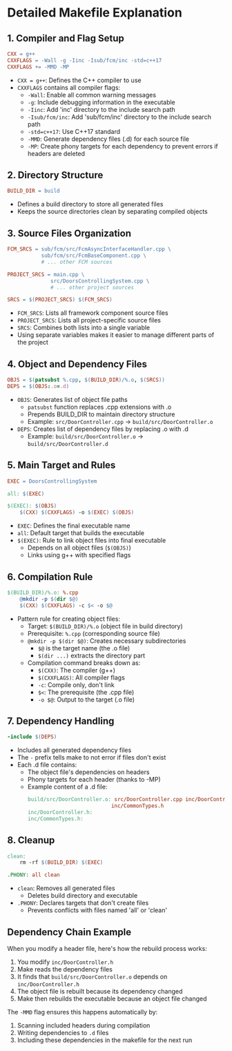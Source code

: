 # Detailed Makefile Explanation

## 1. Compiler and Flag Setup
```makefile
CXX = g++
CXXFLAGS = -Wall -g -Iinc -Isub/fcm/inc -std=c++17
CXXFLAGS += -MMD -MP
```
- `CXX = g++`: Defines the C++ compiler to use
- `CXXFLAGS` contains all compiler flags:
  - `-Wall`: Enable all common warning messages
  - `-g`: Include debugging information in the executable
  - `-Iinc`: Add 'inc' directory to the include search path
  - `-Isub/fcm/inc`: Add 'sub/fcm/inc' directory to the include search path
  - `-std=c++17`: Use C++17 standard
  - `-MMD`: Generate dependency files (.d) for each source file
  - `-MP`: Create phony targets for each dependency to prevent errors if headers are deleted

## 2. Directory Structure
```makefile
BUILD_DIR = build
```
- Defines a build directory to store all generated files
- Keeps the source directories clean by separating compiled objects

## 3. Source Files Organization
```makefile
FCM_SRCS = sub/fcm/src/FcmAsyncInterfaceHandler.cpp \
           sub/fcm/src/FcmBaseComponent.cpp \
           # ... other FCM sources

PROJECT_SRCS = main.cpp \
              src/DoorsControllingSystem.cpp \
              # ... other project sources

SRCS = $(PROJECT_SRCS) $(FCM_SRCS)
```
- `FCM_SRCS`: Lists all framework component source files
- `PROJECT_SRCS`: Lists all project-specific source files
- `SRCS`: Combines both lists into a single variable
- Using separate variables makes it easier to manage different parts of the project

## 4. Object and Dependency Files
```makefile
OBJS = $(patsubst %.cpp, $(BUILD_DIR)/%.o, $(SRCS))
DEPS = $(OBJS:.o=.d)
```
- `OBJS`: Generates list of object file paths
  - `patsubst` function replaces .cpp extensions with .o
  - Prepends BUILD_DIR to maintain directory structure
  - Example: `src/DoorController.cpp` → `build/src/DoorController.o`
- `DEPS`: Creates list of dependency files by replacing .o with .d
  - Example: `build/src/DoorController.o` → `build/src/DoorController.d`

## 5. Main Target and Rules
```makefile
EXEC = DoorsControllingSystem

all: $(EXEC)

$(EXEC): $(OBJS)
	$(CXX) $(CXXFLAGS) -o $(EXEC) $(OBJS)
```
- `EXEC`: Defines the final executable name
- `all`: Default target that builds the executable
- `$(EXEC)`: Rule to link object files into final executable
  - Depends on all object files (`$(OBJS)`)
  - Links using g++ with specified flags

## 6. Compilation Rule
```makefile
$(BUILD_DIR)/%.o: %.cpp
	@mkdir -p $(dir $@)
	$(CXX) $(CXXFLAGS) -c $< -o $@
```
- Pattern rule for creating object files:
  - Target: `$(BUILD_DIR)/%.o` (object file in build directory)
  - Prerequisite: `%.cpp` (corresponding source file)
  - `@mkdir -p $(dir $@)`: Creates necessary subdirectories
    - `$@` is the target name (the .o file)
    - `$(dir ...)` extracts the directory part
  - Compilation command breaks down as:
    - `$(CXX)`: The compiler (g++)
    - `$(CXXFLAGS)`: All compiler flags
    - `-c`: Compile only, don't link
    - `$<`: The prerequisite (the .cpp file)
    - `-o $@`: Output to the target (.o file)

## 7. Dependency Handling
```makefile
-include $(DEPS)
```
- Includes all generated dependency files
- The `-` prefix tells make to not error if files don't exist
- Each .d file contains:
  - The object file's dependencies on headers
  - Phony targets for each header (thanks to -MP)
  - Example content of a .d file:
    ```makefile
    build/src/DoorController.o: src/DoorController.cpp inc/DoorController.h \
                               inc/CommonTypes.h
    inc/DoorController.h:
    inc/CommonTypes.h:
    ```

## 8. Cleanup
```makefile
clean:
	rm -rf $(BUILD_DIR) $(EXEC)

.PHONY: all clean
```
- `clean`: Removes all generated files
  - Deletes build directory and executable
- `.PHONY`: Declares targets that don't create files
  - Prevents conflicts with files named 'all' or 'clean'

## Dependency Chain Example
When you modify a header file, here's how the rebuild process works:

1. You modify `inc/DoorController.h`
2. Make reads the dependency files
3. It finds that `build/src/DoorController.o` depends on `inc/DoorController.h`
4. The object file is rebuilt because its dependency changed
5. Make then rebuilds the executable because an object file changed

The `-MMD` flag ensures this happens automatically by:
1. Scanning included headers during compilation
2. Writing dependencies to `.d` files
3. Including these dependencies in the makefile for the next run
